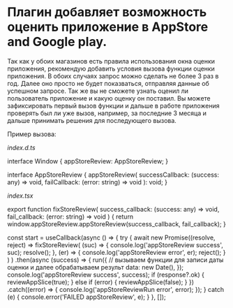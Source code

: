 # Плагин добавляет возможность оценить приложение в AppStore and Google play.

Так как у обоих магазинов есть правила использования окна оценки приложения, рекомендую добавить условия вызова функции оценки приложения. 
В обоих случаях запрос можно сделать не более 3 раз в год. Далее оно просто не будет показваться, отправляя данные об успешном запросе. Так же вы не сможете узнать оценил ли пользователь приложение и какую оценку он поставил.
Вы можете зафиксировать первый вызов функции и дальше в работе приложения проверять был ли уже вызов, например, за последние 3 месяца и дальше принимать решения для последующего вызова.

Пример вызова:

*index.d.ts*

interface Window {
    appStoreReview: AppStoreReview;
}

interface AppStoreReview {
    appStoreReview(
        successCallback: (success: any) => void,
        failCallback: (error: string) => void
    ): void;
}

*index.tsx*

export function fixStoreReview(
success_callback: (success: any) => void,
fail_callback: (error: string) => void
) {
  return window.appStoreReview.appStoreReview(success_callback, fail_callback);
  }
    
const start = useCallback(async () => {
        try {
            await new Promise<void>((resolve, reject) =>
                fixStoreReview(
                    (suc) => {
                        console.log('appStoreReview success', suc);
                        resolve();
                    },
                    (er) => {
                        console.log('appStoreReview error', er);
                        reject();
                    }
                )
            )
                .then(async (success) => {
                    run({    // вызываем функции для записи даты оценки и далее обрабатываем результ
                        data: new Date(),
                    });
                    console.log('appStoreReview success', success);
                    if (response?.ok) {
                        reviewAppSlice(true);
                    } else if (error) {
                        reviewAppSlice(false);
                    }
                })
                .catch((error) => {
                    console.log('appStoreReviewRun error', error);
                });
        } catch (e) {
            console.error('FAILED appStoreReview', e);
        }
    }, []);
